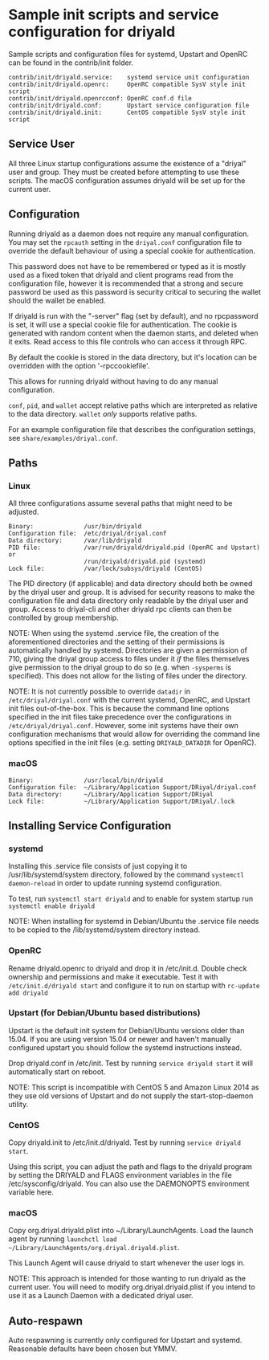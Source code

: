 Sample init scripts and service configuration for driyald
==========================================================

Sample scripts and configuration files for systemd, Upstart and OpenRC
can be found in the contrib/init folder.

    contrib/init/driyald.service:    systemd service unit configuration
    contrib/init/driyald.openrc:     OpenRC compatible SysV style init script
    contrib/init/driyald.openrcconf: OpenRC conf.d file
    contrib/init/driyald.conf:       Upstart service configuration file
    contrib/init/driyald.init:       CentOS compatible SysV style init script

Service User
---------------------------------

All three Linux startup configurations assume the existence of a "driyal" user
and group.  They must be created before attempting to use these scripts.
The macOS configuration assumes driyald will be set up for the current user.

Configuration
---------------------------------

Running driyald as a daemon does not require any manual configuration. You may
set the `rpcauth` setting in the `driyal.conf` configuration file to override
the default behaviour of using a special cookie for authentication.

This password does not have to be remembered or typed as it is mostly used
as a fixed token that driyald and client programs read from the configuration
file, however it is recommended that a strong and secure password be used
as this password is security critical to securing the wallet should the
wallet be enabled.

If driyald is run with the "-server" flag (set by default), and no rpcpassword is set,
it will use a special cookie file for authentication. The cookie is generated with random
content when the daemon starts, and deleted when it exits. Read access to this file
controls who can access it through RPC.

By default the cookie is stored in the data directory, but it's location can be overridden
with the option '-rpccookiefile'.

This allows for running driyald without having to do any manual configuration.

`conf`, `pid`, and `wallet` accept relative paths which are interpreted as
relative to the data directory. `wallet` *only* supports relative paths.

For an example configuration file that describes the configuration settings,
see `share/examples/driyal.conf`.

Paths
---------------------------------

### Linux

All three configurations assume several paths that might need to be adjusted.

    Binary:              /usr/bin/driyald
    Configuration file:  /etc/driyal/driyal.conf
    Data directory:      /var/lib/driyald
    PID file:            /var/run/driyald/driyald.pid (OpenRC and Upstart) or
                         /run/driyald/driyald.pid (systemd)
    Lock file:           /var/lock/subsys/driyald (CentOS)

The PID directory (if applicable) and data directory should both be owned by the
driyal user and group. It is advised for security reasons to make the
configuration file and data directory only readable by the driyal user and
group. Access to driyal-cli and other driyald rpc clients can then be
controlled by group membership.

NOTE: When using the systemd .service file, the creation of the aforementioned
directories and the setting of their permissions is automatically handled by
systemd. Directories are given a permission of 710, giving the driyal group
access to files under it _if_ the files themselves give permission to the
driyal group to do so (e.g. when `-sysperms` is specified). This does not allow
for the listing of files under the directory.

NOTE: It is not currently possible to override `datadir` in
`/etc/driyal/driyal.conf` with the current systemd, OpenRC, and Upstart init
files out-of-the-box. This is because the command line options specified in the
init files take precedence over the configurations in
`/etc/driyal/driyal.conf`. However, some init systems have their own
configuration mechanisms that would allow for overriding the command line
options specified in the init files (e.g. setting `DRIYALD_DATADIR` for
OpenRC).

### macOS

    Binary:              /usr/local/bin/driyald
    Configuration file:  ~/Library/Application Support/DRiyal/driyal.conf
    Data directory:      ~/Library/Application Support/DRiyal
    Lock file:           ~/Library/Application Support/DRiyal/.lock

Installing Service Configuration
-----------------------------------

### systemd

Installing this .service file consists of just copying it to
/usr/lib/systemd/system directory, followed by the command
`systemctl daemon-reload` in order to update running systemd configuration.

To test, run `systemctl start driyald` and to enable for system startup run
`systemctl enable driyald`

NOTE: When installing for systemd in Debian/Ubuntu the .service file needs to be copied to the /lib/systemd/system directory instead.

### OpenRC

Rename driyald.openrc to driyald and drop it in /etc/init.d.  Double
check ownership and permissions and make it executable.  Test it with
`/etc/init.d/driyald start` and configure it to run on startup with
`rc-update add driyald`

### Upstart (for Debian/Ubuntu based distributions)

Upstart is the default init system for Debian/Ubuntu versions older than 15.04. If you are using version 15.04 or newer and haven't manually configured upstart you should follow the systemd instructions instead.

Drop driyald.conf in /etc/init.  Test by running `service driyald start`
it will automatically start on reboot.

NOTE: This script is incompatible with CentOS 5 and Amazon Linux 2014 as they
use old versions of Upstart and do not supply the start-stop-daemon utility.

### CentOS

Copy driyald.init to /etc/init.d/driyald. Test by running `service driyald start`.

Using this script, you can adjust the path and flags to the driyald program by
setting the DRIYALD and FLAGS environment variables in the file
/etc/sysconfig/driyald. You can also use the DAEMONOPTS environment variable here.

### macOS

Copy org.driyal.driyald.plist into ~/Library/LaunchAgents. Load the launch agent by
running `launchctl load ~/Library/LaunchAgents/org.driyal.driyald.plist`.

This Launch Agent will cause driyald to start whenever the user logs in.

NOTE: This approach is intended for those wanting to run driyald as the current user.
You will need to modify org.driyal.driyald.plist if you intend to use it as a
Launch Daemon with a dedicated driyal user.

Auto-respawn
-----------------------------------

Auto respawning is currently only configured for Upstart and systemd.
Reasonable defaults have been chosen but YMMV.
